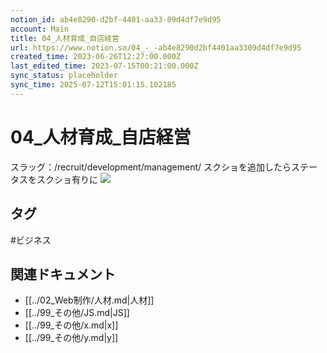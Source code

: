 ```yaml
---
notion_id: ab4e8290-d2bf-4401-aa33-09d4df7e9d95
account: Main
title: 04_人材育成_自店経営
url: https://www.notion.so/04_-_-ab4e8290d2bf4401aa3309d4df7e9d95
created_time: 2023-06-26T12:27:00.000Z
last_edited_time: 2023-07-15T00:21:00.000Z
sync_status: placeholder
sync_time: 2025-07-12T15:01:15.102185
---
```

# 04_人材育成_自店経営

スラッグ：/recruit/development/management/
スクショを追加したらステータスをスクショ有りに
![](https://prod-files-secure.s3.us-west-2.amazonaws.com/736adce6-a3a4-4a64-9f74-d9aa055c96d2/a46d9d81-7372-4230-945a-e67ba9886f95/screencapture-localhost-3000-recruit-development-management-2023-07-10-08_37_36.png?X-Amz-Algorithm=AWS4-HMAC-SHA256&X-Amz-Content-Sha256=UNSIGNED-PAYLOAD&X-Amz-Credential=ASIAZI2LB466Q4T2MYTF%2F20250719%2Fus-west-2%2Fs3%2Faws4_request&X-Amz-Date=20250719T041609Z&X-Amz-Expires=3600&X-Amz-Security-Token=IQoJb3JpZ2luX2VjEIT%2F%2F%2F%2F%2F%2F%2F%2F%2F%2FwEaCXVzLXdlc3QtMiJHMEUCIQD1WQ2CL2oa2ZSxnSUX%2FDrLXS%2Bi5URsouJimJY5I5bvFgIgEu8R2B%2BMzPMoY6V4flUwpBu0mOYBLCcmUEUubTZkwkUqiAQInf%2F%2F%2F%2F%2F%2F%2F%2F%2F%2FARAAGgw2Mzc0MjMxODM4MDUiDCTHU0Z3wBMsn8l%2BYyrcAxV3yHDIHk1eGE7JsMrGMnxTYjUodvA8O2QPYfktmV91qTK1%2BXvPbrutIn%2BSIUJQqlZP30HcOihQyrS7ZXbHP5MOyYO8IlAuYixeFHyI8i1fY9miEaB5phwgmS1unoGaOSDaH%2FO8ZJPmsao2chlKL2LIE7z7oj6PgFZxtOyfWWTLDEUGGX2xa39XNyzUNsJErIkI11qJASGb4JQzWkClj7QWnqqRGbUdC0GZRuNIDjFZJzOAV7bTH%2BhB3PY3OuD433yzGn6h5bdTccAEgg7qMczynvXqL0FEuYGSXp8FXBJbQOD%2BL%2BR85U%2FfwZJe4isrc%2F2lXAjv%2By%2F%2BNKFlAX87APpVtDCHGYnPPBFrNzhsMZxMF2YQLaEXQZDgyrpF0f8IrLkUawbXuY5JgZqa9BurkJ1TFocXJGCBxycpGpuI0U5oaAVNj4y3yOVlGiVOGZvspV61Iv87UeN6iei%2B5QuN1vDL%2FSDLtS6%2FXeMBS9i%2FGKLjxrb0YvlFjvX9Meh62tI9LSzM%2BLrHXiPqSK5TQUjS5EM0n0ps4so2C%2Bs4eFhe4BsPOfQ%2FR76ZnC2%2BfuUKS8eMGUoadrIiTEc9gxJXO4szG%2BJ4zI%2B007EJdR76kLygM5NsjBbhC5e0jB3IcLA3MPuq7MMGOqUB3Dm0eBC45KAu1oqO0XnedXdFuXFqcxvzQBJ7ARlkLmDrjtLeHoe%2BPfaaHiu1dtJqV95xUB3oovemab9Odc6hFXCo3Q295MPRESbCdXwJc%2BVZI89y2yjRv733yxHvGjR19Y2KN8UNeBJS5wu89C3AURgxZ%2BxLG%2FN9rhdFi8Ewft2Uyw2c%2BxkihdeWPuMdjvrO%2FeElEDxYQtZN%2BsUVn9fsDG%2B1t9NY&X-Amz-Signature=c0f15d676171f5d0f98553d71b3578eb04bce7d8d98a68ab962026aa616b0aff&X-Amz-SignedHeaders=host&x-amz-checksum-mode=ENABLED&x-id=GetObject)

## タグ

#ビジネス 

## 関連ドキュメント

- [[../02_Web制作/人材.md|人材]]
- [[../99_その他/JS.md|JS]]
- [[../99_その他/x.md|x]]
- [[../99_その他/y.md|y]]
